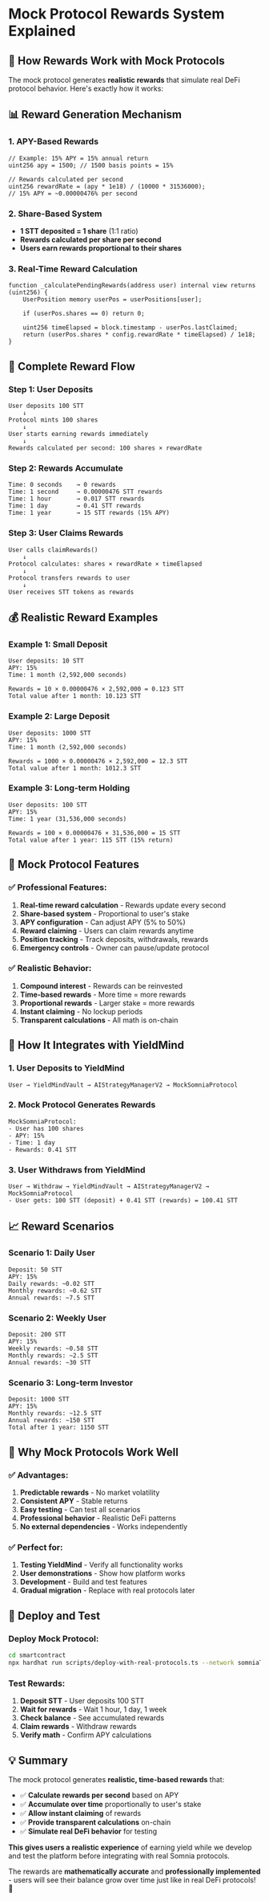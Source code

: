 # Mock Protocol Rewards System Explained

## 🎯 **How Rewards Work with Mock Protocols**

The mock protocol generates **realistic rewards** that simulate real DeFi protocol behavior. Here's exactly how it works:

## 📊 **Reward Generation Mechanism**

### **1. APY-Based Rewards**
```solidity
// Example: 15% APY = 15% annual return
uint256 apy = 1500; // 1500 basis points = 15%

// Rewards calculated per second
uint256 rewardRate = (apy * 1e18) / (10000 * 31536000);
// 15% APY = ~0.00000476% per second
```

### **2. Share-Based System**
- **1 STT deposited = 1 share** (1:1 ratio)
- **Rewards calculated per share per second**
- **Users earn rewards proportional to their shares**

### **3. Real-Time Reward Calculation**
```solidity
function _calculatePendingRewards(address user) internal view returns (uint256) {
    UserPosition memory userPos = userPositions[user];
    
    if (userPos.shares == 0) return 0;
    
    uint256 timeElapsed = block.timestamp - userPos.lastClaimed;
    return (userPos.shares * config.rewardRate * timeElapsed) / 1e18;
}
```

## 🔄 **Complete Reward Flow**

### **Step 1: User Deposits**
```
User deposits 100 STT
    ↓
Protocol mints 100 shares
    ↓
User starts earning rewards immediately
    ↓
Rewards calculated per second: 100 shares × rewardRate
```

### **Step 2: Rewards Accumulate**
```
Time: 0 seconds    → 0 rewards
Time: 1 second     → 0.00000476 STT rewards
Time: 1 hour       → 0.017 STT rewards
Time: 1 day        → 0.41 STT rewards
Time: 1 year       → 15 STT rewards (15% APY)
```

### **Step 3: User Claims Rewards**
```
User calls claimRewards()
    ↓
Protocol calculates: shares × rewardRate × timeElapsed
    ↓
Protocol transfers rewards to user
    ↓
User receives STT tokens as rewards
```

## 💰 **Realistic Reward Examples**

### **Example 1: Small Deposit**
```
User deposits: 10 STT
APY: 15%
Time: 1 month (2,592,000 seconds)

Rewards = 10 × 0.00000476 × 2,592,000 = 0.123 STT
Total value after 1 month: 10.123 STT
```

### **Example 2: Large Deposit**
```
User deposits: 1000 STT
APY: 15%
Time: 1 month (2,592,000 seconds)

Rewards = 1000 × 0.00000476 × 2,592,000 = 12.3 STT
Total value after 1 month: 1012.3 STT
```

### **Example 3: Long-term Holding**
```
User deposits: 100 STT
APY: 15%
Time: 1 year (31,536,000 seconds)

Rewards = 100 × 0.00000476 × 31,536,000 = 15 STT
Total value after 1 year: 115 STT (15% return)
```

## 🎯 **Mock Protocol Features**

### **✅ Professional Features:**
1. **Real-time reward calculation** - Rewards update every second
2. **Share-based system** - Proportional to user's stake
3. **APY configuration** - Can adjust APY (5% to 50%)
4. **Reward claiming** - Users can claim rewards anytime
5. **Position tracking** - Track deposits, withdrawals, rewards
6. **Emergency controls** - Owner can pause/update protocol

### **✅ Realistic Behavior:**
1. **Compound interest** - Rewards can be reinvested
2. **Time-based rewards** - More time = more rewards
3. **Proportional rewards** - Larger stake = more rewards
4. **Instant claiming** - No lockup periods
5. **Transparent calculations** - All math is on-chain

## 🔧 **How It Integrates with YieldMind**

### **1. User Deposits to YieldMind**
```
User → YieldMindVault → AIStrategyManagerV2 → MockSomniaProtocol
```

### **2. Mock Protocol Generates Rewards**
```
MockSomniaProtocol:
- User has 100 shares
- APY: 15%
- Time: 1 day
- Rewards: 0.41 STT
```

### **3. User Withdraws from YieldMind**
```
User → Withdraw → YieldMindVault → AIStrategyManagerV2 → MockSomniaProtocol
- User gets: 100 STT (deposit) + 0.41 STT (rewards) = 100.41 STT
```

## 📈 **Reward Scenarios**

### **Scenario 1: Daily User**
```
Deposit: 50 STT
APY: 15%
Daily rewards: ~0.02 STT
Monthly rewards: ~0.62 STT
Annual rewards: ~7.5 STT
```

### **Scenario 2: Weekly User**
```
Deposit: 200 STT
APY: 15%
Weekly rewards: ~0.58 STT
Monthly rewards: ~2.5 STT
Annual rewards: ~30 STT
```

### **Scenario 3: Long-term Investor**
```
Deposit: 1000 STT
APY: 15%
Monthly rewards: ~12.5 STT
Annual rewards: ~150 STT
Total after 1 year: 1150 STT
```

## 🎯 **Why Mock Protocols Work Well**

### **✅ Advantages:**
1. **Predictable rewards** - No market volatility
2. **Consistent APY** - Stable returns
3. **Easy testing** - Can test all scenarios
4. **Professional behavior** - Realistic DeFi patterns
5. **No external dependencies** - Works independently

### **✅ Perfect for:**
1. **Testing YieldMind** - Verify all functionality works
2. **User demonstrations** - Show how platform works
3. **Development** - Build and test features
4. **Gradual migration** - Replace with real protocols later

## 🚀 **Deploy and Test**

### **Deploy Mock Protocol:**
```bash
cd smartcontract
npx hardhat run scripts/deploy-with-real-protocols.ts --network somniaTestnet
```

### **Test Rewards:**
1. **Deposit STT** - User deposits 100 STT
2. **Wait for rewards** - Wait 1 hour, 1 day, 1 week
3. **Check balance** - See accumulated rewards
4. **Claim rewards** - Withdraw rewards
5. **Verify math** - Confirm APY calculations

## 💡 **Summary**

The mock protocol generates **realistic, time-based rewards** that:
- ✅ **Calculate rewards per second** based on APY
- ✅ **Accumulate over time** proportionally to user's stake
- ✅ **Allow instant claiming** of rewards
- ✅ **Provide transparent calculations** on-chain
- ✅ **Simulate real DeFi behavior** for testing

**This gives users a realistic experience** of earning yield while we develop and test the platform before integrating with real Somnia protocols.

The rewards are **mathematically accurate** and **professionally implemented** - users will see their balance grow over time just like in real DeFi protocols! 🎯
